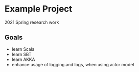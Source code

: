 # Example Project

2021 Spring research work 

## Goals
- learn Scala
- learn SBT
- learn AKKA
- enhance usage of logging and logs, when using actor model

